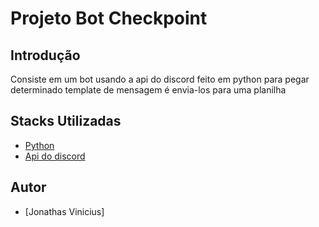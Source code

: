 # Projeto Bot Checkpoint
## Introdução
Consiste em um bot usando a api do discord feito em python para pegar determinado template de mensagem é envia-los para uma planilha 

## Stacks Utilizadas
- [Python](https://www.python.org/)
- [Api do discord](https://discord.com/developers/docs/intro)

## Autor

- [Jonathas Vinicius]
